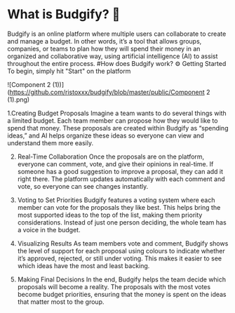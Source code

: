 # What is Budgify? 🤔

Budgify is an online platform where multiple users can collaborate to create and manage a budget. 
In other words, it’s a tool that allows groups, companies, or teams to plan how they will spend their money in an organized and collaborative way, using artificial intelligence (AI) to assist throughout the entire process.
#How does Budgify work? ⚙️
Getting Started To begin, simply hit "Start" on the platform

![Component 2 (1))](https://github.com/ristoxxx/budgify/blob/master/public/Component 2 (1).png)

1.Creating Budget Proposals
   Imagine a team wants to do several things with a limited budget. Each team member can propose how they would like to spend that money. These proposals are created within Budgify as “spending ideas,” and AI helps organize these ideas so everyone can view and understand them more easily.

2. Real-Time Collaboration
   Once the proposals are on the platform, everyone can comment, vote, and give their opinions in real-time. If someone has a good suggestion to improve a proposal, they can add it right there. The platform updates automatically with each comment and vote, so everyone can see changes instantly.

3. Voting to Set Priorities
   Budgify features a voting system where each member can vote for the proposals they like best. This helps bring the most supported ideas to the top of the list, making them priority considerations. Instead of just one person deciding, the whole team has a voice in the budget.

4. Visualizing Results
   As team members vote and comment, Budgify shows the level of support for each proposal using colours to indicate whether it’s approved, rejected, or still under voting. This makes it easier to see which ideas have the most and least backing.

5. Making Final Decisions
   In the end, Budgify helps the team decide which proposals will become a reality. The proposals with the most votes become budget priorities, ensuring that the money is spent on the ideas that matter most to the group.
